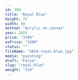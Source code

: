 ```yaml
---
id: 109
title: "Royal Blue"
height: 75
width: 50
method: "Acrylic on canvas"
year: 2024
price: "3300"
exPrice: "3200"
status: ""
fileName: "2024-royal-blue.jpg"
medie: "painting"
draft: "False"
slug: "royal-blue"
weight: "310"
---
```

